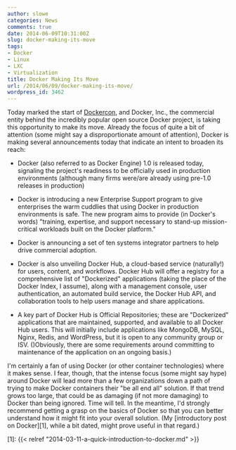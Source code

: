 ```yaml
---
author: slowe
categories: News
comments: true
date: 2014-06-09T10:31:00Z
slug: docker-making-its-move
tags:
- Docker
- Linux
- LXC
- Virtualization
title: Docker Making Its Move
url: /2014/06/09/docker-making-its-move/
wordpress_id: 3462
---
```


Today marked the start of [Dockercon](http://dockercon.com), and Docker, Inc., the commercial entity behind the incredibly popular open source Docker project, is taking this opportunity to make its move. Already the focus of quite a bit of attention (some might say a disproportionate amount of attention), Docker is making several announcements today that indicate an intent to broaden its reach:

* Docker (also referred to as Docker Engine) 1.0 is released today, signaling the project's readiness to be officially used in production environments (although many firms were/are already using pre-1.0 releases in production)

* Docker is introducing a new Enterprise Support program to give enterprises the warm cuddlies that using Docker in production environments is safe. The new program aims to provide (in Docker's words) "training, expertise, and support necessary to stand-up mission-critical workloads built on the Docker platform."

* Docker is announcing a set of ten systems integrator partners to help drive commercial adoption.

* Docker is also unveiling Docker Hub, a cloud-based service (naturally!) for users, content, and workflows. Docker Hub will offer a registry for a comprehensive list of "Dockerized" applications (taking the place of the Docker Index, I assume), along with a management console, user authentication, an automated build service, the Docker Hub API, and collaboration tools to help users manage and share applications.

* A key part of Docker Hub is Official Repositories; these are "Dockerized" applications that are maintained, supported, and available to all Docker Hub users. This will initially include applications like MongoDB, MySQL, Nginx, Redis, and WordPress, but it is open to any community group or ISV. ()Obviously, there are some requirements around committing to maintenance of the application on an ongoing basis.)

I'm certainly a fan of using Docker (or other container technologies) where it makes sense. I fear, though, that the intense focus (some might say hype) around Docker will lead more than a few organizations down a path of trying to make Docker containers their "be all end all" solution. If that trend grows too large, that could be as damaging (if not more damaging) to Docker than being ignored. Time will tell. In the meantime, I'd strongly recommend getting a grasp on the basics of Docker so that you can better understand how it might fit into your overall solution. (My [introductory post on Docker][1], while a bit dated, might prove useful in that regard.)

[1]: {{< relref "2014-03-11-a-quick-introduction-to-docker.md" >}}
